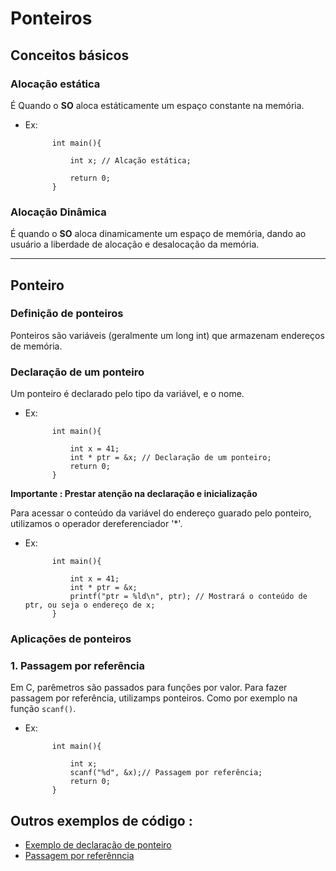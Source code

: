 # Ponteiros

## Conceitos básicos

### Alocação estática 

É Quando o **SO** aloca estáticamente um espaço constante na memória.

- Ex:

			int main(){
				
				int x; // Alcação estática;
				
				return 0;			
			}


### Alocação Dinâmica

É quando o **SO** aloca dinamicamente um espaço de memória, dando ao usuário a liberdade de alocação e desalocação da memória.


--------------------------------------------------------------------------------------------------

## Ponteiro

### Definição de ponteiros

Ponteiros são variáveis (geralmente um long int) que armazenam endereços de memória.

### Declaração de um ponteiro	

Um ponteiro é declarado pelo tipo da variável, e o nome.

- Ex:

			int main(){
				
				int x = 41;
				int * ptr = &x; // Declaração de um ponteiro;
				return 0;
			}

</strong>**Importante : Prestar atenção na declaração e inicialização**</strong>

Para acessar o conteúdo da variável do endereço guarado pelo ponteiro, utilizamos o operador dereferenciador '*'.

- Ex:

			int main(){
				
				int x = 41;
				int * ptr = &x;	
				printf("ptr = %ld\n", ptr); // Mostrará o conteúdo de ptr, ou seja o endereço de x;
			}

### Aplicações de ponteiros

### 1. Passagem por referência

Em C, parêmetros são passados para funções por valor. Para fazer passagem por referência, utilizamps ponteiros. Como por exemplo na função `scanf()`.

- Ex: 
	
			int main(){
				
				int x;
				scanf("%d", &x);// Passagem por referência;
				return 0;
			}
			
## Outros exemplos de código :

- [Exemplo de declaração de ponteiro](./Ex1_ptr.c)
- [Passagem por referênncia](./Ex2_ptr.c)
	
